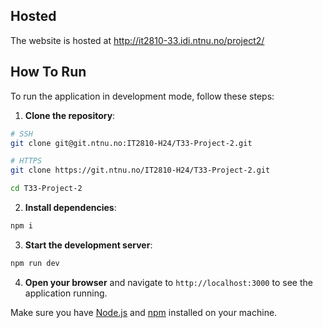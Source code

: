 ## Hosted

The website is hosted at http://it2810-33.idi.ntnu.no/project2/

## How To Run

To run the application in development mode, follow these steps:

1. **Clone the repository**:

```bash
# SSH
git clone git@git.ntnu.no:IT2810-H24/T33-Project-2.git

# HTTPS
git clone https://git.ntnu.no/IT2810-H24/T33-Project-2.git

cd T33-Project-2
```

2. **Install dependencies**:

```bash
npm i
```

3. **Start the development server**:

```bash
npm run dev
```

4. **Open your browser** and navigate to `http://localhost:3000` to see the application running.

Make sure you have [Node.js](https://nodejs.org/) and [npm](https://www.npmjs.com/) installed on your machine.
